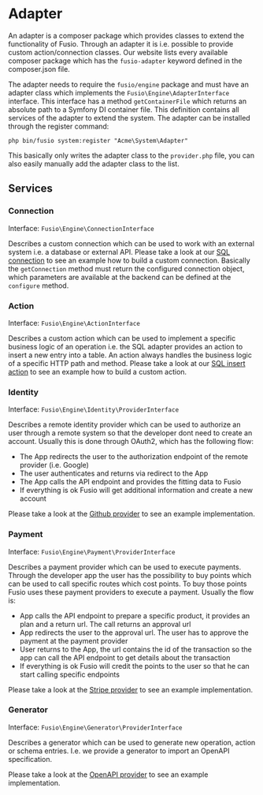 
# Adapter

An adapter is a composer package which provides classes to extend the functionality of Fusio. Through an adapter it is
i.e. possible to provide custom action/connection classes. Our website lists every available composer package which has
the `fusio-adapter` keyword defined in the composer.json file.

The adapter needs to require the `fusio/engine` package and must have an adapter class which implements the
`Fusio\Engine\AdapterInterface` interface. This interface has a method `getContainerFile` which returns an absolute path
to a Symfony DI container file. This definition contains all services of the adapter to extend the system. The adapter
can be installed through the register command:

```
php bin/fusio system:register "Acme\System\Adapter"
```

This basically only writes the adapter class to the `provider.php` file, you can also easily manually add the adapter
class to the list.

## Services

### Connection

Interface: `Fusio\Engine\ConnectionInterface`

Describes a custom connection which can be used to work with an external system i.e. a database or external API. Please
take a look at our [SQL connection](https://github.com/apioo/fusio-adapter-sql/blob/master/src/Connection/Sql.php)
to see an example how to build a custom connection. Basically the `getConnection` method must return the configured
connection object, which parameters are available at the backend can be defined at the `configure` method.

### Action

Interface: `Fusio\Engine\ActionInterface`

Describes a custom action which can be used to implement a specific business logic of an operation i.e. the SQL adapter
provides an action to insert a new entry into a table. An action always handles the business logic of a specific HTTP
path and method. Please take a look at our [SQL insert action](https://github.com/apioo/fusio-adapter-sql/blob/master/src/Action/SqlInsert.php)
to see an example how to build a custom action.

### Identity

Interface: `Fusio\Engine\Identity\ProviderInterface`

Describes a remote identity provider which can be used to authorize an user through a remote system so that the
developer dont need to create an account. Usually this is done through OAuth2, which has the following flow:

* The App redirects the user to the authorization endpoint of the remote provider (i.e. Google)
* The user authenticates and returns via redirect to the App
* The App calls the API endpoint and provides the fitting data to Fusio
* If everything is ok Fusio will get additional information and create a new account

Please take a look at the [Github provider](https://github.com/apioo/fusio-impl/blob/master/src/Provider/Identity/Github.php)
to see an example implementation.

### Payment

Interface: `Fusio\Engine\Payment\ProviderInterface`

Describes a payment provider which can be used to execute payments. Through the developer app the user has the
possibility to buy points which can be used to call specific routes which cost points. To buy those points Fusio uses
these payment providers to execute a payment. Usually the flow is:

* App calls the API endpoint to prepare a specific product, it provides an plan and a return url. The call returns an
  approval url
* App redirects the user to the approval url. The user has to approve the payment at the payment provider
* User returns to the App, the url contains the id of the transaction so the app can call the API endpoint to get
  details about the transaction
* If everything is ok Fusio will credit the points to the user so that he can start calling specific endpoints

Please take a look at the [Stripe provider](https://github.com/apioo/fusio-adapter-stripe/blob/main/src/Payment/Stripe.php)
to see an example implementation.

### Generator

Interface: `Fusio\Engine\Generator\ProviderInterface`

Describes a generator which can be used to generate new operation, action or schema entries. I.e. we provide a
generator to import an OpenAPI specification.

Please take a look at the [OpenAPI provider](https://github.com/apioo/fusio-impl/blob/master/src/Provider/Generator/OpenAPI.php)
to see an example implementation.
